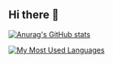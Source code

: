 ## Hi there 👋
[![Anurag's GitHub stats](https://github-readme-stats.vercel.app/api?username=inancsege&show_icons=true&theme=tokyonight)](https://github.com/anuraghazra/github-readme-stats)

[![My Most Used Languages](https://github-readme-stats.vercel.app/api/top-langs/?username=inancsege&layout=compact&theme=dark)](https://github.com/anuraghazra/github-readme-stats)
<!--
**inancsege/inancsege** is a ✨ _special_ ✨ repository because its `README.md` (this file) appears on your GitHub profile.

Here are some ideas to get you started:

- 🔭 I’m currently working on ...
- 🌱 I’m currently learning ...
- 👯 I’m looking to collaborate on ...
- 🤔 I’m looking for help with ...
- 💬 Ask me about ...
- 📫 How to reach me: ...
- 😄 Pronouns: ...
- ⚡ Fun fact: ...
-->
